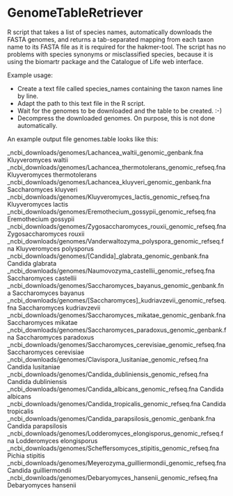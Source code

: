 # GenomeTableRetriever
R script that takes a list of species names, automatically downloads the FASTA genomes, and returns a tab-separated mapping from each taxon name to its FASTA file as it is required for the hakmer-tool. The script has no problems with species synonyms or misclassified species, because it is using the biomartr package and the Catalogue of Life web interface.

Example usage:
- Create a text file called species_names containing the taxon names line by line.
- Adapt the path to this text file in the R script.
- Wait for the genomes to be downloaded and the table to be created. :-)
- Decompress the downloaded genomes. On purpose, this is not done automatically.

An example output file genomes.table looks like this:

_ncbi_downloads/genomes/Lachancea_waltii_genomic_genbank.fna	Kluyveromyces waltii <br />
_ncbi_downloads/genomes/Lachancea_thermotolerans_genomic_refseq.fna	Kluyveromyces thermotolerans <br />
_ncbi_downloads/genomes/Lachancea_kluyveri_genomic_genbank.fna	Saccharomyces kluyveri <br />
_ncbi_downloads/genomes/Kluyveromyces_lactis_genomic_refseq.fna	Kluyveromyces lactis <br />
_ncbi_downloads/genomes/Eremothecium_gossypii_genomic_refseq.fna	Eremothecium gossypii <br />
_ncbi_downloads/genomes/Zygosaccharomyces_rouxii_genomic_refseq.fna	Zygosaccharomyces rouxii <br />
_ncbi_downloads/genomes/Vanderwaltozyma_polyspora_genomic_refseq.fna	Kluyveromyces polysporus <br />
_ncbi_downloads/genomes/[Candida]_glabrata_genomic_genbank.fna	Candida glabrata <br />
_ncbi_downloads/genomes/Naumovozyma_castellii_genomic_refseq.fna	Saccharomyces castellii <br />
_ncbi_downloads/genomes/Saccharomyces_bayanus_genomic_genbank.fna	Saccharomyces bayanus <br />
_ncbi_downloads/genomes/[Saccharomyces]_kudriavzevii_genomic_refseq.fna	Saccharomyces kudriavzevii <br />
_ncbi_downloads/genomes/Saccharomyces_mikatae_genomic_genbank.fna	Saccharomyces mikatae <br />
_ncbi_downloads/genomes/Saccharomyces_paradoxus_genomic_genbank.fna	Saccharomyces paradoxus <br />
_ncbi_downloads/genomes/Saccharomyces_cerevisiae_genomic_refseq.fna	Saccharomyces cerevisiae <br />
_ncbi_downloads/genomes/Clavispora_lusitaniae_genomic_refseq.fna	Candida lusitaniae <br />
_ncbi_downloads/genomes/Candida_dubliniensis_genomic_refseq.fna	Candida dubliniensis <br />
_ncbi_downloads/genomes/Candida_albicans_genomic_refseq.fna	Candida albicans <br />
_ncbi_downloads/genomes/Candida_tropicalis_genomic_refseq.fna	Candida tropicalis <br />
_ncbi_downloads/genomes/Candida_parapsilosis_genomic_genbank.fna	Candida parapsilosis <br />
_ncbi_downloads/genomes/Lodderomyces_elongisporus_genomic_refseq.fna	Lodderomyces elongisporus <br />
_ncbi_downloads/genomes/Scheffersomyces_stipitis_genomic_refseq.fna	Pichia stipitis <br />
_ncbi_downloads/genomes/Meyerozyma_guilliermondii_genomic_refseq.fna	Candida guilliermondii <br />
_ncbi_downloads/genomes/Debaryomyces_hansenii_genomic_refseq.fna	Debaryomyces hansenii 
